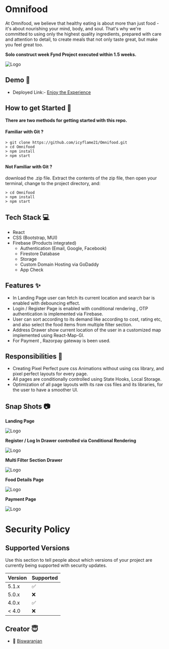# Omnifood

At Omnifood, we believe that healthy eating is about more than just food - it's about nourishing your mind, body, and soul. That's why we're committed to using only the highest quality ingredients, prepared with care and attention to detail, to create meals that not only taste great, but make you feel great too.

**Solo construct week Fynd Project executed within 1.5 weeks.**

![Logo](https://i.ibb.co/L88Sx4Z/omnifood-logo.webp)

## Demo 🎥

- Deployed Link:- [Enjoy the Experience](https://omnifood.in/)

## How to get Started 🚀

**There are two methods for getting started with this repo.**

#### Familiar with Git ?

```
> git clone https://github.com/icyflame21/Omnifood.git
> cd Omnifood
> npm install
> npm start
```

#### Not Familiar with Git ?

download the .zip file. Extract the contents of the zip file, then open your terminal, change to the project directory, and:

```
> cd Omnifood
> npm install
> npm start
```

## Tech Stack 💻

- React
- CSS (Bootstrap, MUI)
- Firebase (Products integrated)
    - Authentication (Email, Google, Facebook)
    - Firestore Database
    - Storage
    - Custom Domain Hosting via GoDaddy
    - App Check

## Features ✨

- In Landing Page user can fetch its current location and search bar is enabled with debouncing effect.
- Login / Register Page is enabled with conditional rendering , OTP authentication is implemented via Firebase.
- User can sort according to its demand like according to cost, rating etc, and also select the food items from multiple filter section.
- Address Drawer show current location of the user in a customized map implemented using React-Map-Gl.
- For Payment , Razorpay gateway is been used.

## Responsibilities 💪

- Creating Pixel Perfect pure css Animations without using css library, and pixel perfect layouts for every page.
- All pages are conditionally controlled using State Hooks, Local Storage.
- Optimization of all page layouts with its raw css files and its libraries, for the user to have a smoother UI.

## Snap Shots 📷

**Landing Page**

![Logo](https://images2.imgbox.com/d6/35/dapHztFi_o.jpg)

**Register / Log In Drawer controlled via Conditional Rendering**

![Logo](https://images2.imgbox.com/d3/7e/IRjy3CQ5_o.jpg)

**Multi Filter Section Drawer**

![Logo](https://images2.imgbox.com/7f/9f/mz0doOdW_o.jpg)

**Food Details Page**

![Logo](https://images2.imgbox.com/72/e5/bawhJbvf_o.jpg)

**Payment Page**

![Logo](https://images2.imgbox.com/28/2c/NrF6G6p7_o.jpg)

# Security Policy

## Supported Versions

Use this section to tell people about which versions of your project are
currently being supported with security updates.

| Version | Supported          |
| ------- | ------------------ |
| 5.1.x   | :white_check_mark: |
| 5.0.x   | :x:                |
| 4.0.x   | :white_check_mark: |
| < 4.0   | :x:                |


## Creator 😇

- 👤 [Biswaranjan](https://www.github.com/icyflame21)
